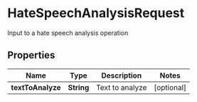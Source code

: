 

# HateSpeechAnalysisRequest

Input to a hate speech analysis operation

## Properties

| Name | Type | Description | Notes |
|------------ | ------------- | ------------- | -------------|
|**textToAnalyze** | **String** | Text to analyze |  [optional] |



